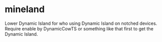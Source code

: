 # mineland
Lower Dynamic Island for who using Dynamic Island on notched devices. Require enable by DynamicCowTS or something like that first to get the Dynamic Island.
